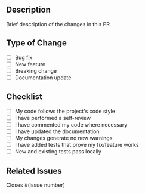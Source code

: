 ## Description
Brief description of the changes in this PR.

## Type of Change
- [ ] Bug fix
- [ ] New feature
- [ ] Breaking change
- [ ] Documentation update

## Checklist
- [ ] My code follows the project's code style
- [ ] I have performed a self-review
- [ ] I have commented my code where necessary
- [ ] I have updated the documentation
- [ ] My changes generate no new warnings
- [ ] I have added tests that prove my fix/feature works
- [ ] New and existing tests pass locally

## Related Issues
Closes #(issue number)

